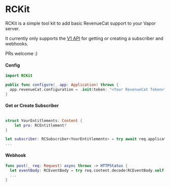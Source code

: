 # RCKit
RCKit is a simple tool kit to add basic RevenueCat support to your Vapor server.

It currently only supports the [V1 API](https://www.revenuecat.com/reference/subscribers) for getting or creating a subscriber and webhooks.

PRs welcome :)

#### Config

```swift
import RCKit

public func configure(_ app: Application) throws {
  app.revenueCat.configuration = .init(token: "<Your RevenueCat Token>")
}

```

#### Get or Create Subscriber

```swift

struct YourEntitlements: Content {
    let pro: RCEntitlement?
}

let subscriber: RCSubscriber<YourEntitlements> = try await req.application.revenueCat.getSubscriber("<userID>")
...

```

#### Webhook

```swift
func post(_ req: Request) async throws -> HTTPStatus {
  let eventBody: RCEventBody = try req.content.decode(RCEventBody.self)
  ...
}
```
